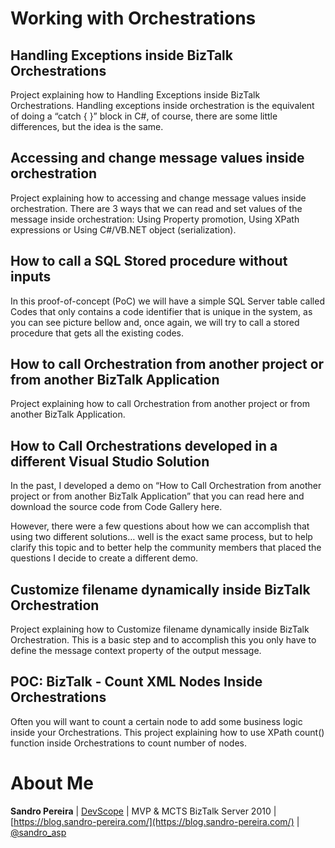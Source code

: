 # Working with Orchestrations
## Handling Exceptions inside BizTalk Orchestrations
Project explaining how to Handling Exceptions inside BizTalk Orchestrations. Handling exceptions inside orchestration is the equivalent of doing a “catch { }” block in C#, of course, there are some little differences, but the idea is the same.

## Accessing and change message values inside orchestration
Project explaining how to accessing and change message values inside orchestration. There are 3 ways that we can read and set values of the message inside orchestration: Using Property promotion, Using XPath expressions or Using C#/VB.NET object (serialization).

## How to call a SQL Stored procedure without inputs
In this proof-of-concept (PoC) we will have a simple SQL Server table called Codes that only contains a code identifier that is unique in the system, as you can see picture bellow and, once again, we will try to call a stored procedure that gets all the existing codes.

## How to call Orchestration from another project or from another BizTalk Application
Project explaining how to call Orchestration from another project or from another BizTalk Application.

## How to Call Orchestrations developed in a different Visual Studio Solution
In the past, I developed a demo on “How to Call Orchestration from another project or from another BizTalk Application” that you can read here and download the source code from Code Gallery here.

However, there were a few questions about how we can accomplish that using two different solutions… well is the exact same process, but to help clarify this topic and to better help the community members that placed the questions I decide to create a different demo.

## Customize filename dynamically inside BizTalk Orchestration
Project explaining how to Customize filename dynamically inside BizTalk Orchestration. This is a basic step and to accomplish this you only have to define the message context property of the output message.

## POC: BizTalk - Count XML Nodes Inside Orchestrations
Often you will want to count a certain node to add some business logic inside your Orchestrations. This project explaining how to use XPath count() function inside Orchestrations to count number of nodes.

# About Me
**Sandro Pereira** | [DevScope](http://www.devscope.net/) | MVP & MCTS BizTalk Server 2010 | [https://blog.sandro-pereira.com/](https://blog.sandro-pereira.com/) | [@sandro_asp](https://twitter.com/sandro_asp)

